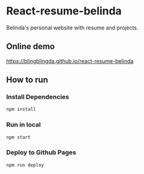 # React-resume-belinda

Belinda's personal website with resume and projects.

## Online demo

https://blingblingda.github.io/react-resume-belinda

## How to run

### Install Dependencies

```bash
npm install
```

### Run in local

```bash
npm start
```

### Deploy to Github Pages

```bash
npm run deploy
```
